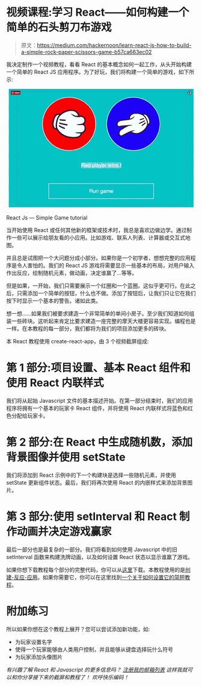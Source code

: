 # 视频课程:学习 React——如何构建一个简单的石头剪刀布游戏

> 原文：<https://medium.com/hackernoon/learn-react-js-how-to-build-a-simple-rock-paper-scissors-game-b57ca663ec02>

我决定制作一个视频教程，看看 React 的基本概念如何一起工作，从头开始构建一个简单的 React JS 应用程序。为了好玩，我们将构建一个简单的游戏，如下所示:

![](img/80570621d72f1b99ada3ae970db1319a.png)

React Js — Simple Game tutorial

当开始使用 React 或任何其他新的框架或技术时，我总是喜欢边做边学。通过制作一些可以展示给朋友看的小应用。比如游戏、联系人列表、计算器或交互式地图。

并且总是试图把一个大问题分成小部分。如果你是一个初学者，想想完整的应用程序是令人害怕的。我们的 React JS 游戏将需要显示一些基本的布局，对用户输入作出反应，绘制随机元素，做动画，决定谁赢了…等等。

但是如果，一开始，我们只需要展示一个红圈和一个蓝圈。这似乎更可行。在此之后，只需添加一个简单的按钮，什么也不做。添加了按钮后，让我们只让它在我们按下时显示一个基本的警告。诸如此类。

想一想……如果我们被要求建造一个非常简单的单间小房子。至少我们知道如何组装一些砖块。这听起来肯定比要求建造一座完整的摩天大楼更容易实现。编程也是一样。在本教程的每一部分，我们都将为我们的项目添加更多的砖块。

本 React 教程使用 create-react-app，由 3 个视频截屏组成:

# 第 1 部分:项目设置、基本 React 组件和使用 React 内联样式

我们将从起始 Javascript 文件的基本描述开始。在第一部分结束时，我们的应用程序将拥有一个基本的玩家卡 React 组件，并将使用 React 内联样式将蓝色和红色分配给玩家卡。

# 第 2 部分:在 React 中生成随机数，添加背景图像并使用 setState

我们将添加到 React 示例中的下一个构建块是选择一些随机元素，并使用 setState 更新组件状态。最后，我们将再次使用 React 的内嵌样式来添加背景图片。

# 第 3 部分:使用 setInterval 和 React 制作动画并决定游戏赢家

最后一部分也是最复杂的一部分。我们将看到如何使用 Javascript 中的旧 setInterval 函数来构建洗牌动画，以及如何设置 React 状态以显示谁赢了游戏。

如果你想下载教程每个部分的完整代码，你可以从[这里](http://www.js-craft.io/course/game-with-react-tutorial/?utm_source=medium-rps)下载。本教程使用的是[创建-反应-应用](https://github.com/facebook/create-react-app)。如果你需要它，你可以在这里找到[一个关于如何设置它的简短教程](http://www.js-craft.io/blog/06-Geting-started-with-the-code-samples-and-create-react-app/)。

# 附加练习

所以如果你想在这个教程上展开？您可以尝试添加新功能，如:

*   为玩家设置名字
*   使得一个玩家能够由人类用户控制，并且能够从键盘选择玩什么符号
*   为玩家添加头像图片

*有兴趣了解 React 和 Javascript 的更多信息吗？* [*注册我的邮箱列表*](http://www.js-craft.io/newsletter/) *这样我就可以和你分享接下来的截屏和教程了！
欢呼快乐编码！*